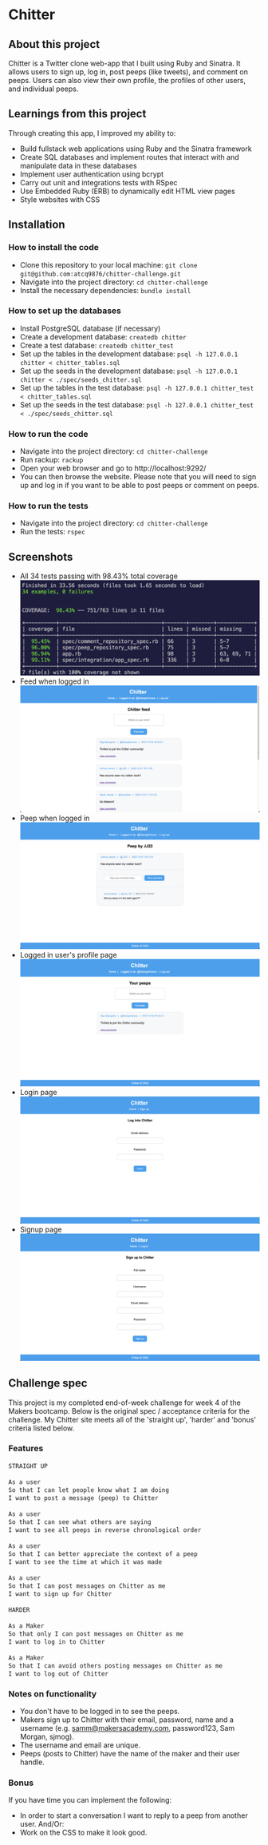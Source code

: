 Chitter
=================

## About this project
Chitter is a Twitter clone web-app that I built using Ruby and Sinatra. It allows users to sign up, log in, post peeps (like tweets), and comment on peeps. Users can also view their own profile, the profiles of other users, and individual peeps.

## Learnings from this project
Through creating this app, I improved my ability to:
- Build fullstack web applications using Ruby and the Sinatra framework
- Create SQL databases and implement routes that interact with and manipulate data in these databases
- Implement user authentication using bcrypt
- Carry out unit and integrations tests with RSpec
- Use Embedded Ruby (ERB) to dynamically edit HTML view pages
- Style websites with CSS

## Installation
### How to install the code
- Clone this repository to your local machine:
``git clone git@github.com:atcq9876/chitter-challenge.git``
- Navigate into the project directory:
``cd chitter-challenge``
- Install the necessary dependencies:
``bundle install``

### How to set up the databases
- Install PostgreSQL database (if necessary)
- Create a development database:
``createdb chitter``
- Create a test database:
``createdb chitter_test``
- Set up the tables in the development database:
``psql -h 127.0.0.1 chitter < chitter_tables.sql``
- Set up the seeds in the development database:
``psql -h 127.0.0.1 chitter < ./spec/seeds_chitter.sql``
- Set up the tables in the test database:
``psql -h 127.0.0.1 chitter_test < chitter_tables.sql``
- Set up the seeds in the test database:
``psql -h 127.0.0.1 chitter_test < ./spec/seeds_chitter.sql``

### How to run the code
- Navigate into the project directory:
``cd chitter-challenge``
- Run rackup:
``rackup``
- Open your web browser and go to http://localhost:9292/
- You can then browse the website. Please note that you will need to sign up and log in if you want to be able to post peeps or comment on peeps.

### How to run the tests
- Navigate into the project directory:
``cd chitter-challenge``
- Run the tests:
``rspec``

## Screenshots
- All 34 tests passing with 98.43% total coverage
![screenshot of tests and test coverage](./screenshots/tests.png)
- Feed when logged in
![screenshot of the Chitter feed for a logged in user](./screenshots/feed-logged-in.png)
- Peep when logged in
![screenshot of a peep for a logged in user](./screenshots/peep-logged-in.png)
- Logged in user's profile page
![screenshot of the logged in user's profile](./screenshots/logged-in-users-profile.png)
- Login page
![screenshot of the login page](./screenshots/login-page.png)
- Signup page
![screenshot of the signup page](./screenshots/signup-page.png)



## Challenge spec
This project is my completed end-of-week challenge for week 4 of the Makers bootcamp. Below is the original spec / acceptance criteria for the challenge. My Chitter site meets all of the 'straight up', 'harder' and 'bonus' criteria listed below.

### Features
```
STRAIGHT UP

As a user
So that I can let people know what I am doing  
I want to post a message (peep) to Chitter

As a user
So that I can see what others are saying  
I want to see all peeps in reverse chronological order

As a user
So that I can better appreciate the context of a peep
I want to see the time at which it was made

As a user
So that I can post messages on Chitter as me
I want to sign up for Chitter

HARDER

As a Maker
So that only I can post messages on Chitter as me
I want to log in to Chitter

As a Maker
So that I can avoid others posting messages on Chitter as me
I want to log out of Chitter
```

### Notes on functionality
* You don't have to be logged in to see the peeps.
* Makers sign up to Chitter with their email, password, name and a username (e.g. samm@makersacademy.com, password123, Sam Morgan, sjmog).
* The username and email are unique.
* Peeps (posts to Chitter) have the name of the maker and their user handle.

### Bonus
If you have time you can implement the following:
* In order to start a conversation I want to reply to a peep from another user.
And/Or:
* Work on the CSS to make it look good.
